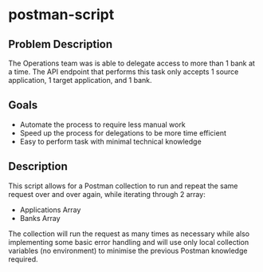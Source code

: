 # postman-script

## Problem Description

The Operations team was is able to delegate access to more than 1 bank at a time.
The API endpoint that performs this task only accepts 1 source application, 1 target application, and 1 bank.

## Goals

* Automate the process to require less manual work
* Speed up the process for delegations to be more time efficient
* Easy to perform task with minimal technical knowledge

## Description

This script allows for a Postman collection to run and repeat the same request over and over again, while iterating through 2 array:
* Applications Array
* Banks Array

The collection will run the request as many times as necessary while also implementing some basic error handling and will use only local collection variables (no environment) to minimise the previous Postman knowledge required.

